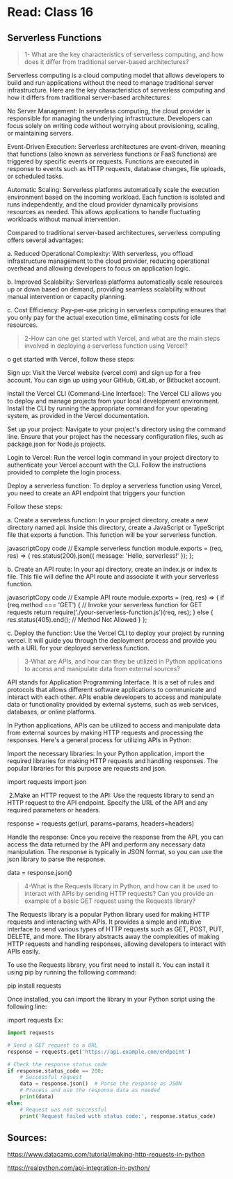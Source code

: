 # Read: Class 16 
## Serverless Functions


>1- What are the key characteristics of serverless computing, and how does it differ from traditional server-based architectures?

Serverless computing is a cloud computing model that allows developers to build and run applications without the need to manage traditional server infrastructure. Here are the key characteristics of serverless computing and how it differs from traditional server-based architectures:


No Server Management: In serverless computing, the cloud provider is responsible for managing the underlying infrastructure. Developers can focus solely on writing code without worrying about provisioning, scaling, or maintaining servers.

Event-Driven Execution: Serverless architectures are event-driven, meaning that functions (also known as serverless functions or FaaS functions) are triggered by specific events or requests. Functions are executed in response to events such as HTTP requests, database changes, file uploads, or scheduled tasks.

Automatic Scaling: Serverless platforms automatically scale the execution environment based on the incoming workload. Each function is isolated and runs independently, and the cloud provider dynamically provisions resources as needed. This allows applications to handle fluctuating workloads without manual intervention.

Compared to traditional server-based architectures, serverless computing offers several advantages:

a. Reduced Operational Complexity: With serverless, you offload infrastructure management to the cloud provider, reducing operational overhead and allowing developers to focus on application logic.

b. Improved Scalability: Serverless platforms automatically scale resources up or down based on demand, providing seamless scalability without manual intervention or capacity planning.

c. Cost Efficiency: Pay-per-use pricing in serverless computing ensures that you only pay for the actual execution time, eliminating costs for idle resources.




>2-How can one get started with Vercel, and what are the main steps involved in deploying a serverless function using Vercel?

o get started with Vercel, follow these steps:

Sign up: Visit the Vercel website (vercel.com) and sign up for a free account. You can sign up using your GitHub, GitLab, or Bitbucket account.

Install the Vercel CLI (Command-Line Interface): The Vercel CLI allows you to deploy and manage projects from your local development environment. Install the CLI by running the appropriate command for your operating system, as provided in the Vercel documentation.

Set up your project: Navigate to your project's directory using the command line. Ensure that your project has the necessary configuration files, such as package.json for Node.js projects.

Login to Vercel: Run the vercel login command in your project directory to authenticate your Vercel account with the CLI. Follow the instructions provided to complete the login process.

Deploy a serverless function: To deploy a serverless function using Vercel, you need to create an API endpoint that triggers your function

Follow these steps:

a. Create a serverless function: In your project directory, create a new directory named api. Inside this directory, create a JavaScript or TypeScript file that exports a function. This function will be your serverless function.

javascriptCopy code
// Example serverless function module.exports = (req, res) => { res.status(200).json({ message: 'Hello, serverless!' }); };

b. Create an API route: In your api directory, create an index.js or index.ts file. This file will define the API route and associate it with your serverless function.

javascriptCopy code
// Example API route module.exports = (req, res) => { if (req.method === 'GET') { // Invoke your serverless function for GET requests return require('./your-serverless-function.js')(req, res); } else { res.status(405).end(); // Method Not Allowed } };

c. Deploy the function: Use the Vercel CLI to deploy your project by running vercel. It will guide you through the deployment process and provide you with a URL for your deployed serverless function.




>3-What are APIs, and how can they be utilized in Python applications to access and manipulate data from external sources?

API stands for Application Programming Interface. It is a set of rules and protocols that allows different software applications to communicate and interact with each other. APIs enable developers to access and manipulate data or functionality provided by external systems, such as web services, databases, or online platforms.

In Python applications, APIs can be utilized to access and manipulate data from external sources by making HTTP requests and processing the responses. Here's a general process for utilizing APIs in Python:

Import the necessary libraries: In your Python application, import the required libraries for making HTTP requests and handling responses. The popular libraries for this purpose are requests and json.

import requests
import json


 2.Make an HTTP request to the API: Use the requests library to send an HTTP request to the API endpoint. Specify the URL of the API and any required parameters or headers.

response = requests.get(url, params=params, headers=headers)

Handle the response: Once you receive the response from the API, you can access the data returned by the API and perform any necessary data manipulation. The response is typically in JSON format, so you can use the json library to parse the response.

data = response.json()





>4-What is the Requests library in Python, and how can it be used to interact with APIs by sending HTTP requests? Can you provide an example of a basic GET request using the Requests library?

The Requests library is a popular Python library used for making HTTP requests and interacting with APIs. It provides a simple and intuitive interface to send various types of HTTP requests such as GET, POST, PUT, DELETE, and more. The library abstracts away the complexities of making HTTP requests and handling responses, allowing developers to interact with APIs easily.

To use the Requests library, you first need to install it. You can install it using pip by running the following command:

pip install requests


Once installed, you can import the library in your Python script using the following line:

import requests
Ex:
```py
import requests

# Send a GET request to a URL
response = requests.get('https://api.example.com/endpoint')

# Check the response status code
if response.status_code == 200:
    # Successful request
    data = response.json()  # Parse the response as JSON
    # Process and use the response data as needed
    print(data)
else:
    # Request was not successful
    print('Request failed with status code:', response.status_code)
```




## Sources:

https://www.datacamp.com/tutorial/making-http-requests-in-python

https://realpython.com/api-integration-in-python/



